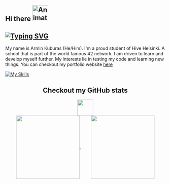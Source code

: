 ## Hi there <img src="https://iam-weijie.github.io/wave/hand-emoji.svg" alt="Animated Emoji" width="50" height="50">

## [![Typing SVG](https://readme-typing-svg.demolab.com?font=+Jacquard+12+&pause=1000&color=4EF70E&width=435&lines=Hive+Helsinki+Student;Always+Learning%2C+Always+Improving)](https://git.io/typing-svg)

My name is Armin Kuburas (He/Him). I'm a proud student of Hive Helsinki. A school that is part of the world famous 42 network. I am driven to learn and develop myself further. My interests lie in testing my code and learning new things.
You can checkout my portfolio website [here](https://arminkuburas.github.io/)

[![My Skills](https://skillicons.dev/icons?i=c,cpp,godot,py,bash,flutter,apple,windows,linux,vscode&perline=6)](https://skillicons.dev)


<div align="center" style="display: inline_block">
  <h2>Checkout my GitHub stats</h2> 
  <img src="https://media3.giphy.com/media/v1.Y2lkPTc5MGI3NjExYzNxbXYyNHZmeHhrMWJsYWNlMDAxYndnNXF6cmllejQxOGE4MmtsciZlcD12MV9pbnRlcm5hbF9naWZfYnlfaWQmY3Q9cw/12PXNbcHW8C9Bm/giphy.gif" width="50">
</div>

                                                                                                                                                                       
<div align="center">
  <a href="https://github.com/anuraghazra/github-readme-stats">
    <img align="center"  height="200em" src="https://github-readme-stats.vercel.app/api?username=ArminKuburas&show_icons=true&theme=tokyonight&count_private=true" />
  </a>
  &emsp;&emsp;
  <a href="https://github.com/anuraghazra/github-readme-stats">
    <img align="center" height="200em" src="https://github-readme-stats.vercel.app/api/top-langs/?username=ArminKuburas&hide=html,TeX,jupyter%20notebook&show_icons=true&theme=tokyonight&count_private=true&langs_count=8&layout=compact" />
  </a>
</div>    
<br>

<!--
**ArminKuburas/ArminKuburas** is a ✨ _special_ ✨ repository because its `README.md` (this file) appears on your GitHub profile.

Here are some ideas to get you started:

- 🔭 I’m currently working on ...
- 🌱 I’m currently learning ...
- 👯 I’m looking to collaborate on ...
- 🤔 I’m looking for help with ...
- 💬 Ask me about ...
- 📫 How to reach me: ...
- 😄 Pronouns: ...
- ⚡ Fun fact: ...
-->
